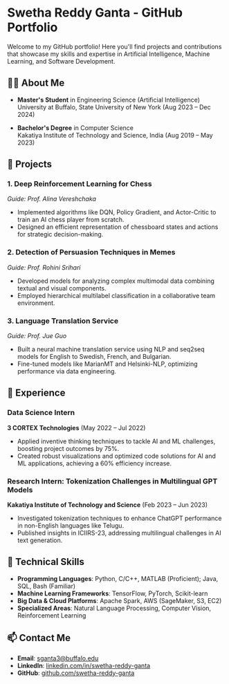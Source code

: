 # Swetha Reddy Ganta - GitHub Portfolio

Welcome to my GitHub portfolio! Here you'll find projects and contributions that showcase my skills and expertise in Artificial Intelligence, Machine Learning, and Software Development.

## 👩‍🎓 About Me

- **Master's Student** in Engineering Science (Artificial Intelligence)  
  University at Buffalo, State University of New York (Aug 2023 – Dec 2024)  

- **Bachelor's Degree** in Computer Science  
  Kakatiya Institute of Technology and Science, India (Aug 2019 – May 2023)

## 📜 Projects

### 1. **Deep Reinforcement Learning for Chess**  
   *Guide: Prof. Alina Vereshchaka*  
   - Implemented algorithms like DQN, Policy Gradient, and Actor-Critic to train an AI chess player from scratch.  
   - Designed an efficient representation of chessboard states and actions for strategic decision-making.

### 2. **Detection of Persuasion Techniques in Memes**  
   *Guide: Prof. Rohini Srihari*  
   - Developed models for analyzing complex multimodal data combining textual and visual components.  
   - Employed hierarchical multilabel classification in a collaborative team environment.

### 3. **Language Translation Service**  
   *Guide: Prof. Jue Guo*  
   - Built a neural machine translation service using NLP and seq2seq models for English to Swedish, French, and Bulgarian.  
   - Fine-tuned models like MarianMT and Helsinki-NLP, optimizing performance via data engineering.

## 💼 Experience

### Data Science Intern  
   **3 CORTEX Technologies** (May 2022 – Jul 2022)  
   - Applied inventive thinking techniques to tackle AI and ML challenges, boosting project outcomes by 75%.  
   - Created robust visualizations and optimized code solutions for AI and ML applications, achieving a 60% efficiency increase.

### Research Intern: Tokenization Challenges in Multilingual GPT Models  
   **Kakatiya Institute of Technology and Science** (Feb 2023 – Jun 2023)  
   - Investigated tokenization techniques to enhance ChatGPT performance in non-English languages like Telugu.  
   - Published insights in ICIIRS-23, addressing multilingual challenges in AI text generation.

## 🔧 Technical Skills

- **Programming Languages**: Python, C/C++, MATLAB (Proficient); Java, SQL, Bash (Familiar)  
- **Machine Learning Frameworks**: TensorFlow, PyTorch, Scikit-learn  
- **Big Data & Cloud Platforms**: Apache Spark, AWS (SageMaker, S3, EC2)  
- **Specialized Areas**: Natural Language Processing, Computer Vision, Reinforcement Learning  

## 📫 Contact Me

- **Email**: [sganta3@buffalo.edu](mailto:sganta3@buffalo.edu)  
- **LinkedIn**: [linkedin.com/in/swetha-reddy-ganta](https://linkedin.com/in/swetha-reddy-ganta)  
- **GitHub**: [github.com/swetha-reddy-ganta](https://github.com/swetha-reddy-ganta)
